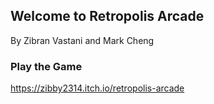 ## Welcome to Retropolis Arcade

By Zibran Vastani and Mark Cheng

### Play the Game
<a> https://zibby2314.itch.io/retropolis-arcade<a>
